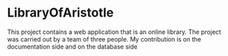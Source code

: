 # LibraryOfAristotle
This project contains a web application that is an online library. The project was carried out by a team of three people. My contribution is on the documentation side and on the database side
